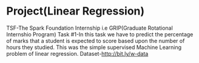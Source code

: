# Project(Linear Regression)
TSF-The Spark Foundation Internship i.e GRIP(Graduate Rotational Internshio Program)
Task #1-In this task we have to predict the percentage of marks that a student is expected to score based upon the number of hours they studied.
This was the simple supervised Machine Learning problem of linear regression.
Dataset-http://bit.ly/w-data

